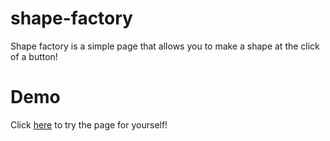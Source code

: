# shape-factory

Shape factory is a simple page that allows you to make a shape at the click of a button!

# Demo

Click [here](https://zphoenixt.github.io/shape-factory/) to try the page for yourself!
